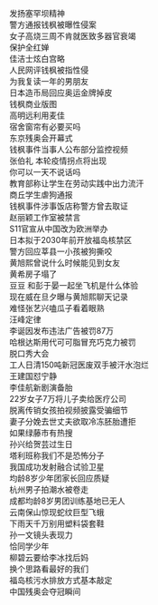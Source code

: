 发扬塞罕坝精神  
警方通报钱枫被曝性侵案  
女子高烧三周不肯就医致多器官衰竭  
保护全红婵  
佳洁士炫白宫略  
人民网评钱枫被指性侵  
为我复读一年的男朋友  
日本造币局回应奥运金牌掉皮  
钱枫商业版图  
高明远利用麦佳  
宿舍窗帘有必要买吗  
东京残奥会开幕式  
钱枫事件当事人公布部分监控视频  
张伯礼 本轮疫情拐点将出现  
你可以一天不说话吗  
教育部称让学生在劳动实践中出力流汗  
商丘学生虐狗通报  
钱枫事件涉事饭店称警方曾去取证  
赵丽颖工作室被禁言  
S11官宣从中国改为欧洲举办  
日本拟于2030年前开放福岛核禁区  
警方回应莘县一小孩被狗撕咬  
黄旭熙曾说什么时候能见到女友  
黄希房子塌了  
豆豆 和彭于晏一起坐飞机是什么体验  
现在威在旦夕曝与黄旭熙聊天记录  
难怪张艺兴嗑瓜子看着眼熟  
汪峰定律  
李诞因发布违法广告被罚87万  
哈根达斯用代可可脂冒充巧克力被罚  
脱口秀大会  
工人日清150吨新冠医废双手被汗水泡烂  
王建国怼宁静  
李佳航新剧演备胎  
22岁女子7万将儿子卖给医疗公司  
脱离传销女孩拍视频披露受骗细节  
妻子分娩去世丈夫欲取冷冻胚胎遭拒  
如果绿藤市有热搜  
孙兴给贺芸过生日  
塔利班称我们不是恐怖分子  
我国成功发射融合试验卫星  
均龄8岁少年团家长回应质疑  
杭州男子拍潮水被卷走  
成都均龄8岁男团训练基地已无人  
云南保山惊现蛇纹巨型飞蛾  
下雨天千万别用塑料袋套鞋  
孙一文镜头表现力  
恰同学少年  
柳碧云要给李冰找后妈  
换个思路看最好的我们  
福岛核污水排放方式基本敲定  
中国残奥会夺冠瞬间  
